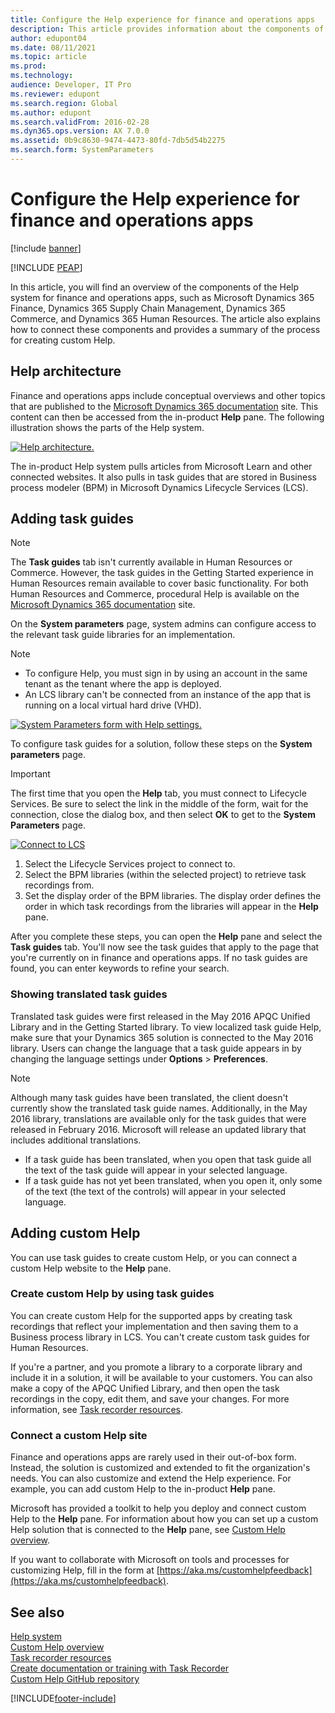 ```yaml
---
title: Configure the Help experience for finance and operations apps
description: This article provides information about the components of the Help system for some Microsoft Dynamics 365 apps.
author: edupont04
ms.date: 08/11/2021
ms.topic: article
ms.prod: 
ms.technology: 
audience: Developer, IT Pro
ms.reviewer: edupont
ms.search.region: Global
ms.author: edupont
ms.search.validFrom: 2016-02-28
ms.dyn365.ops.version: AX 7.0.0
ms.assetid: 0b9c8630-9474-4473-80fd-7db5d54b2275
ms.search.form: SystemParameters
---
```


# Configure the Help experience for finance and operations apps

[!include [banner](../../../finance/includes/banner.md)]


[!INCLUDE [PEAP](../../../includes/peap-3.md)]

In this article, you will find an overview of the components of the Help system for finance and operations apps, such as Microsoft Dynamics 365 Finance, Dynamics 365 Supply Chain Management, Dynamics 365 Commerce, and Dynamics 365 Human Resources. The article also explains how to connect these components and provides a summary of the process for creating custom Help.

## Help architecture

Finance and operations apps include conceptual overviews and other topics that are published to the [Microsoft Dynamics 365 documentation](/dynamics365/) site. This content can then be accessed from the in-product **Help** pane. The following illustration shows the parts of the Help system.

[![Help architecture.](../../fin-ops/get-started/media/help-architecture.png)](/media/help-architecture.png)

The in-product Help system pulls articles from Microsoft Learn and other connected websites. It also pulls in task guides that are stored in Business process modeler (BPM) in Microsoft Dynamics Lifecycle Services (LCS).

## Adding task guides

> [!NOTE]
> The **Task guides** tab isn't currently available in Human Resources or Commerce. <!--We are currently working to enable this functionality in a future release.--> However, the task guides in the Getting Started experience in Human Resources remain available to cover basic functionality. For both Human Resources and Commerce, procedural Help is available on the [Microsoft Dynamics 365 documentation](/dynamics365/) site.

On the **System parameters** page, system admins can configure access to the relevant task guide libraries for an implementation.

> [!NOTE]
> - To configure Help, you must sign in by using an account in the same tenant as the tenant where the app is deployed.
> - An LCS library can't be connected from an instance of the app that is running on a local virtual hard drive (VHD).

[![System Parameters form with Help settings.](../../fin-ops/get-started/media/system-parameters_ops-1024x437.png)](/media/system-parameters_ops.png)

To configure task guides for a solution, follow these steps on the **System parameters** page.

> [!IMPORTANT]
> The first time that you open the **Help** tab, you must connect to Lifecycle Services. Be sure to select the link in the middle of the form, wait for the connection, close the dialog box, and then select **OK** to get to the **System Parameters** page.
>
> [![Connect to LCS](../../fin-ops/get-started/media/connect-to-lcs-crop-1024x365.png "Connect to LCS.")](../../fin-ops/get-started/media/connect-to-lcs-crop.png)

1. Select the Lifecycle Services project to connect to.
2. Select the BPM libraries (within the selected project) to retrieve task recordings from.
3. Set the display order of the BPM libraries. The display order defines the order in which task recordings from the libraries will appear in the **Help** pane.

After you complete these steps, you can open the **Help** pane and select the **Task guides** tab. You'll now see the task guides that apply to the page that you're currently on in finance and operations apps. If no task guides are found, you can enter keywords to refine your search.

### Showing translated task guides

Translated task guides were first released in the May 2016 APQC Unified Library and in the Getting Started library. To view localized task guide Help, make sure that your Dynamics 365 solution is connected to the May 2016 library. Users can change the language that a task guide appears in by changing the language settings under **Options** &gt; **Preferences**.

> [!NOTE]
> Although many task guides have been translated, the client doesn't currently show the translated task guide names. Additionally, in the May 2016 library, translations are available only for the task guides that were released in February 2016. Microsoft will release an updated library that includes additional translations.
>
> - If a task guide has been translated, when you open that task guide all the text of the task guide will appear in your selected language.
> - If a task guide has not yet been translated, when you open it, only some of the text (the text of the controls) will appear in your selected language.

## Adding custom Help

You can use task guides to create custom Help, or you can connect a custom Help website to the **Help** pane.

### Create custom Help by using task guides

You can create custom Help for the supported apps by creating task recordings that reflect your implementation and then saving them to a Business process library in LCS. You can't create custom task guides for Human Resources.

If you're a partner, and you promote a library to a corporate library and include it in a solution, it will be available to your customers. You can also make a copy of the APQC Unified Library, and then open the task recordings in the copy, edit them, and save your changes. For more information, see [Task recorder resources](../user-interface/task-recorder.md).

### Connect a custom Help site

Finance and operations apps are rarely used in their out-of-box form. Instead, the solution is customized and extended to fit the organization's needs. You can also customize and extend the Help experience. For example, you can add custom Help to the in-product **Help** pane.

Microsoft has provided a toolkit to help you deploy and connect custom Help to the **Help** pane. For information about how you can set up a custom Help solution that is connected to the **Help** pane, see [Custom Help overview](../../fin-ops/get-started/custom-help-overview.md).

If you want to collaborate with Microsoft on tools and processes for customizing Help, fill in the form at [https://aka.ms/customhelpfeedback](https://aka.ms/customhelpfeedback).

## See also

[Help system](../../fin-ops/get-started/help-overview.md)  
[Custom Help overview](../../fin-ops/get-started/custom-help-overview.md)  
[Task recorder resources](../user-interface/task-recorder.md)  
[Create documentation or training with Task Recorder](../../fin-ops/user-interface/task-recorder-training-docs.md)  
[Custom Help GitHub repository](https://github.com/microsoft/dynamics356f-o-custom-help)  


[!INCLUDE[footer-include](../../../includes/footer-banner.md)]
